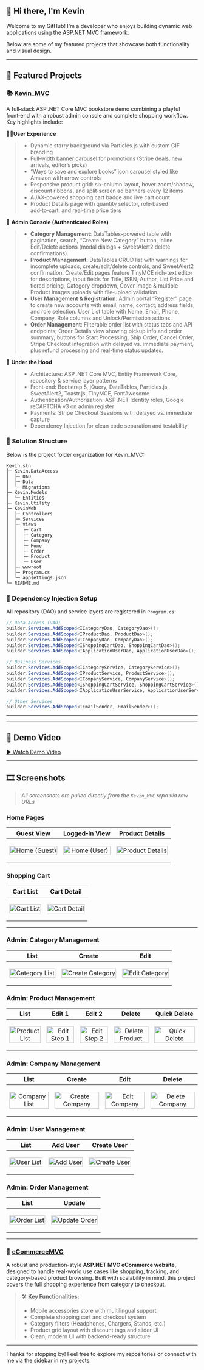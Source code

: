 ## 👋 Hi there, I'm Kevin  

Welcome to my GitHub! I'm a developer who enjoys building dynamic web applications using the ASP.NET MVC framework. 

Below are some of my featured projects that showcase both functionality and visual design.

---

## 🚀 Featured Projects

### 📚 [Kevin_MVC](https://github.com/asde9875/Kevin_MVC)  
A full‑stack ASP .NET Core MVC bookstore demo combining a playful front‑end with a robust admin console and complete shopping workflow. Key highlights include:

🧑‍💼**User Experience**  
> -  Dynamic starry background via Particles.js with custom GIF branding  
> -  Full‑width banner carousel for promotions (Stripe deals, new arrivals, editor’s picks)  
> -  “Ways to save and explore books” icon carousel styled like Amazon with arrow controls  
> -  Responsive product grid: six‑column layout, hover zoom/shadow, discount ribbons, and split‑screen ad banners every 12 items  
> -  AJAX‑powered shopping cart badge and live cart count  
> -  Product Details page with quantity selector, role‑based add‑to‑cart, and real‑time price tiers

🔧 **Admin Console (Authenticated Roles)**  
> - **Category Management**: DataTables-powered table with pagination, search, “Create New Category” button, inline Edit/Delete actions (modal dialogs + SweetAlert2 delete confirmations).  
> -  **Product Management**: DataTables CRUD list with warnings for incomplete uploads, create/edit/delete controls, and SweetAlert2 confirmation. Create/Edit pages feature TinyMCE rich-text editor for descriptions, input fields for Title, ISBN, Author, List Price and tiered pricing, Category dropdown, Cover Image & multiple Product Images uploads with file‑upload validation.  
> -  **User Management & Registration**: Admin portal “Register” page to create new accounts with email, name, contact, address fields, and role selection. User List table with Name, Email, Phone, Company, Role columns and Unlock/Permission actions.  
> -  **Order Management**: Filterable order list with status tabs and API endpoints; Order Details view showing pickup info and order summary; buttons for Start Processing, Ship Order, Cancel Order; Stripe Checkout integration with delayed vs. immediate payment, plus refund processing and real-time status updates.

🔑 **Under the Hood**  
> - Architecture: ASP .NET Core MVC, Entity Framework Core, repository & service layer patterns  
> - Front‑end: Bootstrap 5, jQuery, DataTables, Particles.js, SweetAlert2, Toastr.js, TinyMCE, FontAwesome  
> - Authentication/Authorization: ASP .NET Identity roles, Google reCAPTCHA v3 on admin register  
> - Payments: Stripe Checkout Sessions with delayed vs. immediate capture  
> - Dependency Injection for clean code separation and testability  

### 📂 Solution Structure  
Below is the project folder organization for Kevin_MVC:  

``` 
Kevin.sln
├─ Kevin.DataAccess
│  ├─ DAO
│  ├─ Data
│  └─ Migrations
├─ Kevin.Models
│  └─ Entities
├─ Kevin.Utility
├─ KevinWeb
│  ├─ Controllers
│  ├─ Services
│  ├─ Views
│  │  ├─ Cart
│  │  ├─ Category
│  │  ├─ Company
│  │  ├─ Home
│  │  ├─ Order
│  │  ├─ Product
│  │  └─ User
│  ├─ wwwroot
│  ├─ Program.cs
│  └─ appsettings.json
└─ README.md
```  

### 🧩 Dependency Injection Setup
All repository (DAO) and service layers are registered in `Program.cs`:  

```csharp
// Data Access (DAO)
builder.Services.AddScoped<ICategoryDao, CategoryDao>();
builder.Services.AddScoped<IProductDao, ProductDao>();
builder.Services.AddScoped<ICompanyDao, CompanyDao>();
builder.Services.AddScoped<IShoppingCartDao, ShoppingCartDao>();
builder.Services.AddScoped<IApplicationUserDao, ApplicationUserDao>();

// Business Services
builder.Services.AddScoped<ICategoryService, CategoryService>();
builder.Services.AddScoped<IProductService, ProductService>();
builder.Services.AddScoped<ICompanyService, CompanyService>();
builder.Services.AddScoped<IShoppingCartService, ShoppingCartService>();
builder.Services.AddScoped<IApplicationUserService, ApplicationUserService>();

// Other Services
builder.Services.AddScoped<IEmailSender, EmailSender>();
```  

---

---

## 🎥 Demo Video

[▶️ Watch Demo Video](https://drive.google.com/file/d/1aSm9gJFtC6C02egUPmeI0udee4gc_nDT/view)

---

## 🎞️ Screenshots

> _All screenshots are pulled directly from the `Kevin_MVC` repo via raw URLs_

### Home Pages  
| Guest View | Logged‑in View | Product Details |
|:---------:|:--------------:|:---------------:|
| <div style="max-width:300px; margin:1em auto;"><img src="https://raw.githubusercontent.com/asde9875/Kevin_MVC/master/images/home_admin_1.png" alt="Home (Guest)" style="width:100%;"/></div> | <div style="max-width:300px; margin:1em auto;"><img src="https://raw.githubusercontent.com/asde9875/Kevin_MVC/master/images/home_admin_2.png" alt="Home (User)" style="width:100%;"/></div> | <div style="max-width:300px; margin:1em auto;"><img src="https://raw.githubusercontent.com/asde9875/Kevin_MVC/master/images/home_admin_product_details.png" alt="Product Details" style="width:100%;"/></div> |

### Shopping Cart  
| Cart List | Cart Detail |
|:---------:|:-----------:|
| <div style="max-width:300px; margin:1em auto;"><img src="https://raw.githubusercontent.com/asde9875/Kevin_MVC/master/images/shopping_cart_1.png" alt="Cart List" style="width:100%;"/></div> | <div style="max-width:300px; margin:1em auto;"><img src="https://raw.githubusercontent.com/asde9875/Kevin_MVC/master/images/shopping_cart_2.png" alt="Cart Detail" style="width:100%;"/></div> |

---

### Admin: Category Management  
| List | Create | Edit |
|:----:|:------:|:----:|
| <div style="max-width:300px; margin:1em auto;"><img src="https://raw.githubusercontent.com/asde9875/Kevin_MVC/master/images/admin_category_list.png" alt="Category List" style="width:100%;"/></div> | <div style="max-width:300px; margin:1em auto;"><img src="https://raw.githubusercontent.com/asde9875/Kevin_MVC/master/images/admin_category_create.png" alt="Create Category" style="width:100%;"/></div> | <div style="max-width:300px; margin:1em auto;"><img src="https://raw.githubusercontent.com/asde9875/Kevin_MVC/master/images/admin_category_edit.png" alt="Edit Category" style="width:100%;"/></div> |

### Admin: Product Management  
| List | Edit 1 | Edit 2 | Delete | Quick Delete |
|:----:|:-----:|:------:|:------:|:------------:|
| <div style="max-width:300px; margin:1em auto;"><img src="https://raw.githubusercontent.com/asde9875/Kevin_MVC/master/images/admin_product_list.png" alt="Product List" style="width:100%;"/></div> | <div style="max-width:300px; margin:1em auto;"><img src="https://raw.githubusercontent.com/asde9875/Kevin_MVC/master/images/admin_product_edit_1.png" alt="Edit Step 1" style="width:100%;"/></div> | <div style="max-width:300px; margin:1em auto;"><img src="https://raw.githubusercontent.com/asde9875/Kevin_MVC/master/images/admin_product_edit_2.png" alt="Edit Step 2" style="width:100%;"/></div> | <div style="max-width:300px; margin:1em auto;"><img src="https://raw.githubusercontent.com/asde9875/Kevin_MVC/master/images/admin_product_delete.png" alt="Delete Product" style="width:100%;"/></div> | <div style="max-width:300px; margin:1em auto;"><img src="https://raw.githubusercontent.com/asde9875/Kevin_MVC/master/images/admin_product_quickdelete.png" alt="Quick Delete" style="width:100%;"/></div> |

### Admin: Company Management  
| List | Create | Edit | Delete |
|:----:|:------:|:----:|:------:|
| <div style="max-width:300px; margin:1em auto;"><img src="https://raw.githubusercontent.com/asde9875/Kevin_MVC/master/images/admin_company_list.png" alt="Company List" style="width:100%;"/></div> | <div style="max-width:300px; margin:1em auto;"><img src="https://raw.githubusercontent.com/asde9875/Kevin_MVC/master/images/admin_company_create.png" alt="Create Company" style="width:100%;"/></div> | <div style="max-width:300px; margin:1em auto;"><img src="https://raw.githubusercontent.com/asde9875/Kevin_MVC/master/images/admin_company_edit.png" alt="Edit Company" style="width:100%;"/></div> | <div style="max-width:300px; margin:1em auto;"><img src="https://raw.githubusercontent.com/asde9875/Kevin_MVC/master/images/admin_company_delete.png" alt="Delete Company" style="width:100%;"/></div> |

### Admin: User Management  
| List | Add User | Create User |
|:----:|:--------:|:-----------:|
| <div style="max-width:300px; margin:1em auto;"><img src="https://raw.githubusercontent.com/asde9875/Kevin_MVC/master/images/admin_user_list.png" alt="User List" style="width:100%;"/></div> | <div style="max-width:300px; margin:1em auto;"><img src="https://raw.githubusercontent.com/asde9875/Kevin_MVC/master/images/admin_add_user.png" alt="Add User" style="width:100%;"/></div> | <div style="max-width:300px; margin:1em auto;"><img src="https://raw.githubusercontent.com/asde9875/Kevin_MVC/master/images/admin_user_create.png" alt="Create User" style="width:100%;"/></div> |

### Admin: Order Management  
| List | Update |
|:----:|:------:|
| <div style="max-width:300px; margin:1em auto;"><img src="https://raw.githubusercontent.com/asde9875/Kevin_MVC/master/images/admin_order_list.png" alt="Order List" style="width:100%;"/></div> | <div style="max-width:300px; margin:1em auto;"><img src="https://raw.githubusercontent.com/asde9875/Kevin_MVC/master/images/admin_order_update.png" alt="Update Order" style="width:100%;"/></div> |




---

### 🛒 [eCommerceMVC](https://github.com/asde9875/eCommerceMVC)  
A robust and production-style **ASP.NET MVC eCommerce website**, designed to handle real-world use cases like shopping, tracking, and category-based product browsing. Built with scalability in mind, this project covers the full shopping experience from category to checkout.

> 🛠️ **Key Functionalities:**
> - Mobile accessories store with multilingual support  
> - Complete shopping cart and checkout system  
> - Category filters (Headphones, Chargers, Stands, etc.)  
> - Product grid layout with discount tags and slider UI  
> - Clean, modern UI with backend-ready structure

---

Thanks for stopping by! 
Feel free to explore my repositories or connect with me via the sidebar in my projects.
